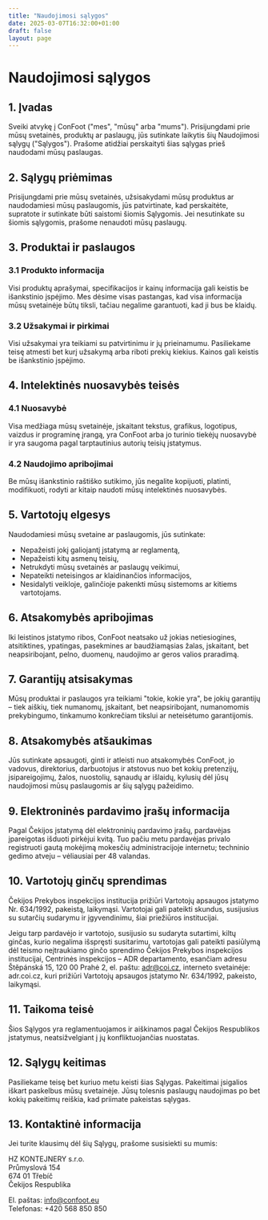 ```yaml
---
title: "Naudojimosi sąlygos"
date: 2025-03-07T16:32:00+01:00
draft: false
layout: page
---
```


# Naudojimosi sąlygos

## 1. Įvadas

Sveiki atvykę į ConFoot ("mes", "mūsų" arba "mums"). Prisijungdami prie mūsų svetainės, produktų ar paslaugų, jūs sutinkate laikytis šių Naudojimosi sąlygų ("Sąlygos"). Prašome atidžiai perskaityti šias sąlygas prieš naudodami mūsų paslaugas.

## 2. Sąlygų priėmimas

Prisijungdami prie mūsų svetainės, užsisakydami mūsų produktus ar naudodamiesi mūsų paslaugomis, jūs patvirtinate, kad perskaitėte, supratote ir sutinkate būti saistomi šiomis Sąlygomis. Jei nesutinkate su šiomis sąlygomis, prašome nenaudoti mūsų paslaugų.

## 3. Produktai ir paslaugos

### 3.1 Produkto informacija
Visi produktų aprašymai, specifikacijos ir kainų informacija gali keistis be išankstinio įspėjimo. Mes dėsime visas pastangas, kad visa informacija mūsų svetainėje būtų tiksli, tačiau negalime garantuoti, kad ji bus be klaidų.

### 3.2 Užsakymai ir pirkimai
Visi užsakymai yra teikiami su patvirtinimu ir jų prieinamumu. Pasiliekame teisę atmesti bet kurį užsakymą arba riboti prekių kiekius. Kainos gali keistis be išankstinio įspėjimo.

## 4. Intelektinės nuosavybės teisės

### 4.1 Nuosavybė
Visa medžiaga mūsų svetainėje, įskaitant tekstus, grafikus, logotipus, vaizdus ir programinę įrangą, yra ConFoot arba jo turinio tiekėjų nuosavybė ir yra saugoma pagal tarptautinius autorių teisių įstatymus.

### 4.2 Naudojimo apribojimai
Be mūsų išankstinio raštiško sutikimo, jūs negalite kopijuoti, platinti, modifikuoti, rodyti ar kitaip naudoti mūsų intelektinės nuosavybės.

## 5. Vartotojų elgesys

Naudodamiesi mūsų svetaine ar paslaugomis, jūs sutinkate:
- Nepažeisti jokį galiojantį įstatymą ar reglamentą,
- Nepažeisti kitų asmenų teisių,
- Netrukdyti mūsų svetainės ar paslaugų veikimui,
- Nepateikti neteisingos ar klaidinančios informacijos,
- Nesidalyti veikloje, galinčioje pakenkti mūsų sistemoms ar kitiems vartotojams.

## 6. Atsakomybės apribojimas

Iki leistinos įstatymo ribos, ConFoot neatsako už jokias netiesiogines, atsitiktines, ypatingas, pasekmines ar baudžiamąsias žalas, įskaitant, bet neapsiribojant, pelno, duomenų, naudojimo ar geros valios praradimą.

## 7. Garantijų atsisakymas

Mūsų produktai ir paslaugos yra teikiami "tokie, kokie yra", be jokių garantijų – tiek aiškių, tiek numanomų, įskaitant, bet neapsiribojant, numanomomis prekybingumo, tinkamumo konkrečiam tikslui ar neteisėtumo garantijomis.

## 8. Atsakomybės atšaukimas

Jūs sutinkate apsaugoti, ginti ir atleisti nuo atsakomybės ConFoot, jo vadovus, direktorius, darbuotojus ir atstovus nuo bet kokių pretenzijų, įsipareigojimų, žalos, nuostolių, sąnaudų ar išlaidų, kylusių dėl jūsų naudojimosi mūsų paslaugomis ar šių sąlygų pažeidimo.

## 9. Elektroninės pardavimo įrašų informacija

Pagal Čekijos įstatymą dėl elektroninių pardavimo įrašų, pardavėjas įpareigotas išduoti pirkėjui kvitą. Tuo pačiu metu pardavėjas privalo registruoti gautą mokėjimą mokesčių administracijoje internetu; techninio gedimo atveju – vėliausiai per 48 valandas.

## 10. Vartotojų ginčų sprendimas

Čekijos Prekybos inspekcijos institucija prižiūri Vartotojų apsaugos įstatymo Nr. 634/1992, pakeistą, laikymąsi. Vartotojai gali pateikti skundus, susijusius su sutarčių sudarymu ir įgyvendinimu, šiai priežiūros institucijai.

Jeigu tarp pardavėjo ir vartotojo, susijusio su sudaryta sutartimi, kiltų ginčas, kurio negalima išspręsti susitarimu, vartotojas gali pateikti pasiūlymą dėl teismo neįtraukiamo ginčo sprendimo Čekijos Prekybos inspekcijos institucijai, Centrinės inspekcijos – ADR departamento, esančiam adresu Štěpánská 15, 120 00 Prahė 2, el. paštu: adr@coi.cz, interneto svetainėje: adr.coi.cz, kuri prižiūri Vartotojų apsaugos įstatymo Nr. 634/1992, pakeisto, laikymąsi.

## 11. Taikoma teisė

Šios Sąlygos yra reglamentuojamos ir aiškinamos pagal Čekijos Respublikos įstatymus, neatsižvelgiant į jų konfliktuojančias nuostatas.

## 12. Sąlygų keitimas

Pasiliekame teisę bet kuriuo metu keisti šias Sąlygas. Pakeitimai įsigalios iškart paskelbus mūsų svetainėje. Jūsų tolesnis paslaugų naudojimas po bet kokių pakeitimų reiškia, kad priimate pakeistas sąlygas.

## 13. Kontaktinė informacija

Jei turite klausimų dėl šių Sąlygų, prašome susisiekti su mumis:

HZ KONTEJNERY s.r.o.  
Průmyslová 154  
674 01 Třebíč  
Čekijos Respublika

El. paštas: info@confoot.eu  
Telefonas: +420 568 850 850